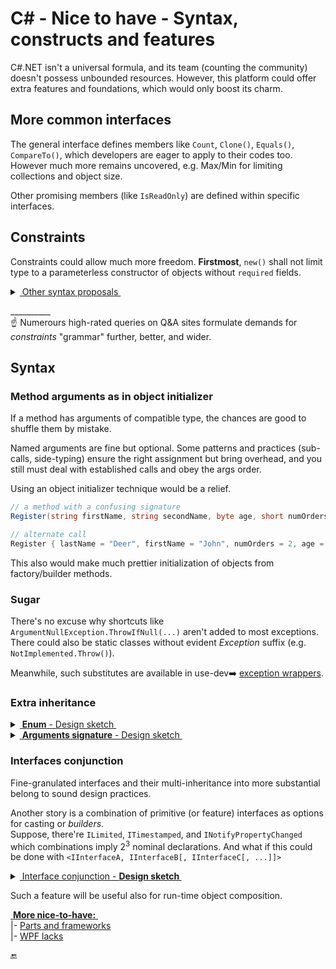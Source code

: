 # C# - Nice to have - Syntax, constructs and features

C#.NET isn't a universal formula, and its team (counting the community) doesn't possess unbounded resources. However, this platform could offer extra features and foundations, which would only boost its charm.

## More common interfaces

The general interface defines members like `Count`, `Clone()`, `Equals()`, `CompareTo()`, which developers are eager to apply to their codes too.\
However much more remains uncovered, e.g. Max/Min for limiting collections and object size.

Other promising members (like `IsReadOnly`) are defined within specific interfaces.

## Constraints

Constraints could allow much more freedom. **Firstmost**, `new()` shall not limit type to a parameterless constructor of objects without `required` fields.

<details>
    <summary><ins>&nbsp;Other syntax proposals&nbsp;</ins></summary>
&nbsp;
    
```diff csharp
Flush<T>(T stream) where T :  IDisposable AND System.IO.Stream

... where T : NOT Exception

// help with not "coupling" enums
- Bonus.Calc(IEnumerable<T> months) where T : Enum
+ Bonus.Calc(IEnumerable<T> months) where T : Month OR Months // Months is Month but [Flags]
```

I long for better [numbers](cs-drawbacks.md#Numbers) in C# but meanwhile constraints could improve the state.

```csharp
// rationally limited natural number
Retail.Price<N>(N val) where N : byte, short;

// other syntax variants
Retail.Price<N>(N val) where N : byte OR short;
Retail.Price<N>(N val) where N : byte || short;
```

To a turn (for me) numbers and constraints shall be like this sketch:

```csharp

method<N>(N arg) where N : number, N > 0 AND N < 150

method<N1, N2>(N1 left, N2 right) where N1, N2 : integer
   where N1 < 100  
   where N2 < 0

// and much more similar to your phantasy
```

</details>

\__________\
☝️ Numerours high-rated queries on Q&A sites formulate demands for _constraints_ "grammar" further, better, and wider.

## Syntax

### Method arguments as in object initializer

If a method has arguments of compatible type, the chances are good to shuffle them by mistake.

Named arguments are fine but optional. Some patterns and practices (sub-calls, side-typing) ensure the right assignment but bring overhead, and you still must deal with established calls and obey the args order.

Using an object initializer technique would be a relief.

```csharp
// a method with a confusing signature
Register(string firstName, string secondName, byte age, short numOrders, bool knownUser = false);

// alternate call
Register { lastName = "Deer", firstName = "John", numOrders = 2, age = 18 }
```

This also would make much prettier initialization of objects from factory/builder methods.

### Sugar

There's no excuse why shortcuts like `ArgumentNullException.ThrowIfNull(...)` aren't added to most exceptions. 
There could also be static classes without evident _Exception_ suffix (e.g. `NotImplemented.Throw()`). 

Meanwhile, such substitutes are available in use-dev➡️ [exception wrappers](https://github.com/Kyriosity/use-dev/tree/main/src/TuttiFrutti/ExtensionsTests/Exceptions).

### Extra inheritance

<details>
<summary><ins>&nbsp;<b>Enum</b> - Design sketch&nbsp;</ins></summary>
&nbsp;

```csharp
enum FundamentalState 
{
    Solid,
    Liquid,
    Gas,
    Plasma
}

enum AppliedTheoryState : FundamentalStates
{
    CrystallLiquid,
    BoseEinsteinCondensate,
    NeutronDegenerate,
    QuarkGluonPlasma,
}

[Flags]
enum MyLabReagentStates : FundamentalStates
{
    Unknown = 0,
    NotApplicable
}
```

with downcast only, e.g.:

```diff csharp
-  FundamentalState state = AppliedTheoryState.Gas;
+  AppliedTheoryState state = FundamentalState.Gas;
```

---

</details>

<details>
<summary><ins>&nbsp;<b>Arguments signature</b> - Design sketch&nbsp;</ins></summary>
&nbsp;

Let's put aside that long signatures are bug buddies and shall be encapsulated into classes/structs or tuples. 

As a matter of fact, repetitive sequences of arguments occur (sometimes dictated by external tools), and ensuring the same names in order would be pleasing.

```csharp

// one of the possible syntax through attribute
[Args("Name")]
bool Login(string name, string familyName) { ... }

[Args("Name.Western")]
void Personalize([Name], string middleName, Degree title) { ... }

Guid Register(int attempt, [Name.Western], byte age) { ... }

```

</details>

### Interfaces conjunction

Fine-granulated interfaces and their multi-inheritance into more substantial belong to sound design practices.

Another story is a combination of primitive (or feature) interfaces as options for casting or *builders*.\
Suppose, there're `ILimited`, `ITimestamped`, and `INotifyPropertyChanged` which combinations imply 2<sup>3</sup> nominal declarations. And what if this could be done with `<IInterfaceA, IInterfaceB[, IInterfaceC[, ...]]>`

<details>
<summary><ins>&nbsp;Interface conjunction - <b>Design sketch&nbsp;</ins></b></summary>
&nbsp;
    
```csharp
static class AircraftBuilder
{
// as return
        static <IAirSpecs, IPowerplant> BusinessJet(...) { ... }
        static <IAirSpecs, IPowerplant, ILoadSpecs> Cargo(...) { ... }
        static <IAirSpecs, IPowerplant, ILoadSpecs, IPassengerConfig> Liner(...) { ... }
}

// as arguments
IList<IataAirportCode> Planning.Destinations.FindOptimal(IataAirportCode from, <IAirSpecs, IPowerplant> vehicle) { ... }
void Planning.Capacity.Register(<ILoadSpecs, IPassengerConfig> transport) { ... }

```
---

</details>

Such a feature will be useful also for run-time object composition.

<ins>&nbsp;**More nice-to-have:**&nbsp;</ins>\
|- [Parts and frameworks](parts/cs-lacks-parts.md)\
|- [WPF lacks](wpf/README+/wpf-drawbacks.md)

🔚
